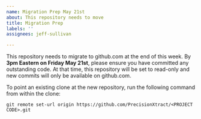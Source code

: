 ```yaml
---
name: Migration Prep May 21st
about: This repository needs to move
title: Migration Prep
labels: ''
assignees: jeff-sullivan

---
```


This repository needs to migrate to github.com at the end of this week. By **3pm Eastern on Friday May 21st**, please ensure you have committed any outstanding code. At that time, this repository will be set to read-only and new commits will only be available on github.com.

To point an existing clone at the new repository, run the following command from within the clone:

```
git remote set-url origin https://github.com/PrecisionXtract/<PROJECT CODE>.git
```
